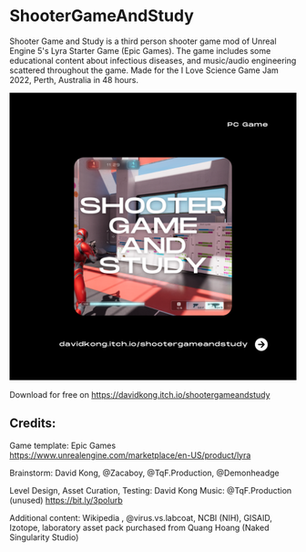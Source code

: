 # ShooterGameAndStudy
Shooter Game and Study is a third person shooter game mod of Unreal Engine 5's Lyra Starter Game (Epic Games).
The game includes some educational content about infectious diseases, and music/audio engineering scattered throughout the game. 
Made for the I Love Science Game Jam 2022, Perth, Australia in 48 hours. 

![alt text](https://github.com/davidswkong/ShooterGameAndStudy/blob/main/Shootergameandstudy.png?raw=true)

Download for free on https://davidkong.itch.io/shootergameandstudy

## Credits: 

Game template: Epic Games 
https://www.unrealengine.com/marketplace/en-US/product/lyra 

Brainstorm: David Kong, @Zacaboy, @TqF.Production, @Demonheadge 

Level Design, Asset Curation, Testing:  David Kong 
Music:  @TqF.Production (unused) https://bit.ly/3poIurb

Additional content:  Wikipedia , @virus.vs.labcoat, NCBI (NIH), GISAID, Izotope, laboratory asset pack purchased from Quang Hoang (Naked Singularity Studio)
